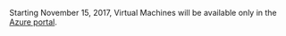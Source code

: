 Starting November 15, 2017, Virtual Machines will be available only in the [Azure portal](https://portal.azure.com). 